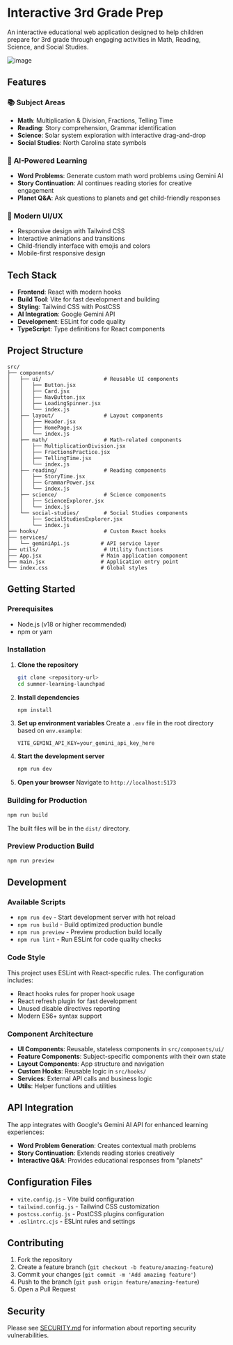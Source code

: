 # Interactive 3rd Grade Prep

An interactive educational web application designed to help children prepare for 3rd grade through engaging activities in Math, Reading, Science, and Social Studies.

![image](https://github.com/user-attachments/assets/8519769c-a77c-4fce-8de2-ad18904b1356)

## Features

### 📚 **Subject Areas**
- **Math**: Multiplication & Division, Fractions, Telling Time
- **Reading**: Story comprehension, Grammar identification
- **Science**: Solar system exploration with interactive drag-and-drop
- **Social Studies**: North Carolina state symbols

### 🤖 **AI-Powered Learning**
- **Word Problems**: Generate custom math word problems using Gemini AI
- **Story Continuation**: AI continues reading stories for creative engagement
- **Planet Q&A**: Ask questions to planets and get child-friendly responses

### 🎨 **Modern UI/UX**
- Responsive design with Tailwind CSS
- Interactive animations and transitions
- Child-friendly interface with emojis and colors
- Mobile-first responsive design

## Tech Stack

- **Frontend**: React with modern hooks
- **Build Tool**: Vite for fast development and building
- **Styling**: Tailwind CSS with PostCSS
- **AI Integration**: Google Gemini API
- **Development**: ESLint for code quality
- **TypeScript**: Type definitions for React components

## Project Structure

```
src/
├── components/
│   ├── ui/                    # Reusable UI components
│   │   ├── Button.jsx
│   │   ├── Card.jsx
│   │   ├── NavButton.jsx
│   │   ├── LoadingSpinner.jsx
│   │   └── index.js
│   ├── layout/                # Layout components
│   │   ├── Header.jsx
│   │   ├── HomePage.jsx
│   │   └── index.js
│   ├── math/                  # Math-related components
│   │   ├── MultiplicationDivision.jsx
│   │   ├── FractionsPractice.jsx
│   │   ├── TellingTime.jsx
│   │   └── index.js
│   ├── reading/               # Reading components
│   │   ├── StoryTime.jsx
│   │   ├── GrammarPower.jsx
│   │   └── index.js
│   ├── science/               # Science components
│   │   ├── ScienceExplorer.jsx
│   │   └── index.js
│   └── social-studies/        # Social Studies components
│       ├── SocialStudiesExplorer.jsx
│       └── index.js
├── hooks/                     # Custom React hooks
├── services/
│   └── geminiApi.js          # API service layer
├── utils/                     # Utility functions
├── App.jsx                   # Main application component
├── main.jsx                  # Application entry point
└── index.css                 # Global styles
```

## Getting Started

### Prerequisites
- Node.js (v18 or higher recommended)
- npm or yarn

### Installation

1. **Clone the repository**
   ```bash
   git clone <repository-url>
   cd summer-learning-launchpad
   ```

2. **Install dependencies**
   ```bash
   npm install
   ```

3. **Set up environment variables**
   Create a `.env` file in the root directory based on `env.example`:
   ```env
   VITE_GEMINI_API_KEY=your_gemini_api_key_here
   ```

4. **Start the development server**
   ```bash
   npm run dev
   ```

5. **Open your browser**
   Navigate to `http://localhost:5173`

### Building for Production

```bash
npm run build
```

The built files will be in the `dist/` directory.

### Preview Production Build

```bash
npm run preview
```

## Development

### Available Scripts

- `npm run dev` - Start development server with hot reload
- `npm run build` - Build optimized production bundle
- `npm run preview` - Preview production build locally
- `npm run lint` - Run ESLint for code quality checks

### Code Style

This project uses ESLint with React-specific rules. The configuration includes:
- React hooks rules for proper hook usage
- React refresh plugin for fast development
- Unused disable directives reporting
- Modern ES6+ syntax support

### Component Architecture

- **UI Components**: Reusable, stateless components in `src/components/ui/`
- **Feature Components**: Subject-specific components with their own state
- **Layout Components**: App structure and navigation
- **Custom Hooks**: Reusable logic in `src/hooks/`
- **Services**: External API calls and business logic
- **Utils**: Helper functions and utilities

## API Integration

The app integrates with Google's Gemini AI API for enhanced learning experiences:

- **Word Problem Generation**: Creates contextual math problems
- **Story Continuation**: Extends reading stories creatively
- **Interactive Q&A**: Provides educational responses from "planets"

## Configuration Files

- `vite.config.js` - Vite build configuration
- `tailwind.config.js` - Tailwind CSS customization
- `postcss.config.js` - PostCSS plugins configuration
- `.eslintrc.cjs` - ESLint rules and settings

## Contributing

1. Fork the repository
2. Create a feature branch (`git checkout -b feature/amazing-feature`)
3. Commit your changes (`git commit -m 'Add amazing feature'`)
4. Push to the branch (`git push origin feature/amazing-feature`)
5. Open a Pull Request

## Security

Please see [SECURITY.md](SECURITY.md) for information about reporting security vulnerabilities.
